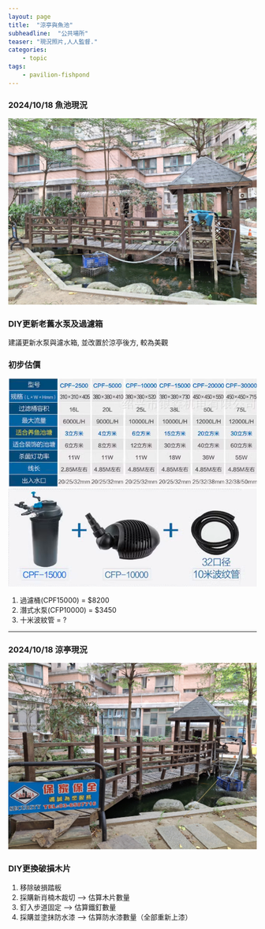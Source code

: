 ```yaml
---
layout: page
title:  "涼亭與魚池"
subheadline:  "公共場所"
teaser: "現況照片,人人監督."
categories:
    - topic
tags:
    - pavilion-fishpond
---
```


### 2024/10/18 魚池現況
![](https://github.com/coconutcity30050/community27/blob/gh-pages/assets/place/%E6%B6%BC%E4%BA%AD_%E6%AD%A3%E9%9D%A2_20241018.jpg?raw=true)

### DIY更新老舊水泵及過濾箱
建議更新水泵與濾水箱, 並改置於涼亭後方, 較為美觀

### 初步估價
![](https://github.com/coconutcity30050/community27/blob/gh-pages/assets/place/fishpond-filter-spec.png?raw=true)
![](https://github.com/coconutcity30050/community27/blob/gh-pages/assets/place/filter-pump-pipe.png?raw=true)
1. 過濾桶(CPF15000) = $8200
2. 潛式水泵(CFP10000) = $3450 
3. 十米波紋管 = ?

---
### 2024/10/18 涼亭現況 
![](https://github.com/coconutcity30050/community27/blob/gh-pages/assets/place/%E6%B6%BC%E4%BA%AD_%E6%AD%A5%E9%81%93_20241018.jpg?raw=true)

### DIY更換破損木片

1. 移除破損踏板
2. 採購新肖楠木裁切 --> 估算木片數量
3. 釘入步道固定 --> 估算鐵釘數量
4. 採購並塗抹防水漆 --> 估算防水漆數量（全部重新上漆）

